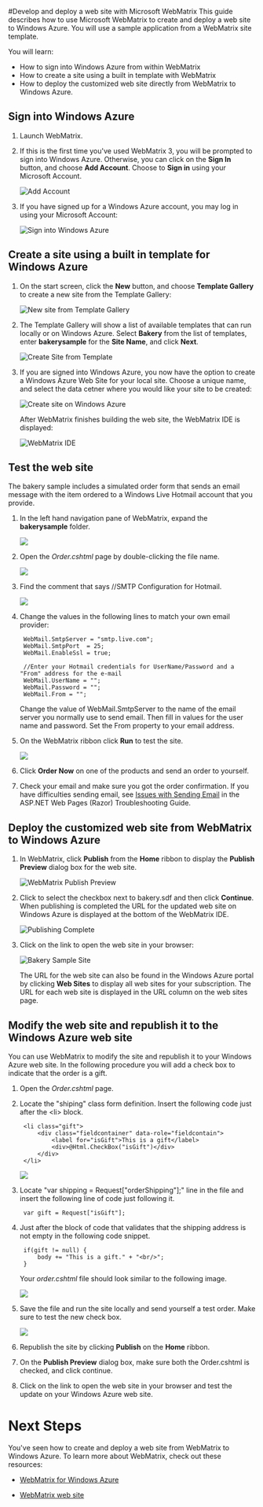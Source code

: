 <properties linkid="develop-dotnet-website-with-webmatrix" urlDisplayName="Web Site with WebMatrix" pageTitle=".NET web site with WebMatrix - Windows Azure tutorials" metaKeywords="WebMatrix Windows Azure, WebMatrix Azure, Azure web site WebMatrix, Azure web site WebMatrix, Web Matrix Azure, WebMatrix Azure" metaDescription="Learn how to develop and deploy a Windows Azure web site with WebMatrix." metaCanonical="" disqusComments="1" umbracoNaviHide="1" />

<div chunk="../chunks/article-left-menu.md" />

#Develop and deploy a web site with Microsoft WebMatrix
This guide describes how to use Microsoft WebMatrix to create and deploy a web site to Windows Azure.  You will use a sample application from a WebMatrix site template.

You will learn:

* How to sign into Windows Azure from within WebMatrix
* How to create a site using a built in template with WebMatrix 
* How to deploy the customized web site directly from WebMatrix to Windows Azure.


<div chunk="../../Shared/Chunks/create-account-and-websites-note.md" />

## Sign into Windows Azure

1. Launch WebMatrix.
2. If this is the first time you've used WebMatrix 3, you will be prompted to sign into Windows Azure.  Otherwise, you can click on the **Sign In** button, and choose **Add Account**.  Choose to **Sign in** using your Microsoft Account.

	![Add Account][addaccount]

3. If you have signed up for a Windows Azure account, you may log in using your Microsoft Account:

	![Sign into Windows Azure][signin]	


## Create a site using a built in template for Windows Azure

1. On the start screen, click the **New** button, and choose **Template Gallery** to create a new site from the Template Gallery:

	![New site from Template Gallery][sitefromtemplate]

2. The Template Gallery will show a list of available templates that can run locally or on Windows Azure.  Select **Bakery** from the list of templates, enter **bakerysample** for the **Site Name**, and click **Next**.

	![Create Site from Template][sitefromtemplatedetails]

3. If you are signed into Windows Azure, you now have the option to create a Windows Azure Web Site for your local site.  Choose a unique name, and select the data cetner where you would like your site to be created: 

	![Create site on Windows Azure][sitefromtemplateazure]

	After WebMatrix finishes building the web site, the WebMatrix IDE is displayed:

	![WebMatrix IDE][howtowebmatrixide] 

## Test the web site

The bakery sample includes a simulated order form that sends an email message with the item ordered to a Windows Live Hotmail account that you provide.

1. In the left hand navigation pane of WebMatrix, expand the **bakerysample** folder.

	![][modify1]

2. Open the *Order.cshtml* page by double-clicking the file name.

	![][modify2]

3. Find the comment that says //SMTP Configuration for Hotmail.

	![][modify3]

4. Change the values in the following lines to match your own email provider:

		WebMail.SmtpServer = "smtp.live.com";
		WebMail.SmtpPort  = 25;
		WebMail.EnableSsl = true; 

		//Enter your Hotmail credentials for UserName/Password and a "From" address for the e-mail
        WebMail.UserName = "";
        WebMail.Password = "";
        WebMail.From = "";

	Change the value of WebMail.SmtpServer to the name of the email server you normally use to send email. Then fill in values for the user name and password. Set the From property to your email address.

4. On the WebMatrix ribbon click **Run** to test the site.

	![][modify4]

5. Click **Order Now** on one of the products and send an order to yourself.

6. Check your email and make sure you got the order confirmation. If you have difficulties sending email, see [Issues with Sending Email][sendmailissues] in the ASP.NET Web Pages (Razor) Troubleshooting Guide.
 

## Deploy the customized web site from WebMatrix to Windows Azure

1. In WebMatrix, click  **Publish** from the **Home** ribbon to display the **Publish Preview** dialog box for the web site.

	![WebMatrix Publish Preview][howtopublishpreview]

2. Click to select the checkbox next to bakery.sdf and then click **Continue**.  When publishing is completed the URL for the updated web site on Windows Azure is displayed at the bottom of the WebMatrix IDE.  

	![Publishing Complete][publishcomplete]

3. Click on the link to open the web site in your browser:

	![Bakery Sample Site][bakerysample]

	The URL for the web site can also be found in the Windows Azure portal by clicking **Web Sites** to display all web sites for your subscription. The URL for each web site is displayed in the URL column on the web sites page.

## Modify the web site and republish it to the Windows Azure web site

You can use WebMatrix to modify the site and republish it to your Windows Azure web site. In the following procedure you will add a check box to indicate that the order is a gift.

1. Open the *Order.cshtml* page.

2. Locate the "shiping" class form definition. Insert the following code just after the &lt;li&gt; block.
		
		<li class="gift">
		    <div class="fieldcontainer" data-role="fieldcontain">
		        <label for="isGift">This is a gift</label>           
		        <div>@Html.CheckBox("isGift")</div>
		    </div>
		</li>

	![][modify5]

3. Locate "var shipping = Request["orderShipping"];" line in the file and insert the following line of code just following it.

		var gift = Request["isGift"];

4. Just after the block of code that validates that the shipping address is not empty in the following code snippet.

		if(gift != null) {
			body += "This is a gift." + "<br/>";
		}

	Your *order.cshtml* file should look similar to the following image.

	![][modify6]

5. Save the file and run the site locally and send yourself a test order. Make sure to test the new check box.

	![][modify7]

6. Republish the site by clicking **Publish** on the **Home** ribbon.

7. On the **Publish Preview** dialog box, make sure both the Order.cshtml is checked, and click continue.

8. Click on the link to open the web site in your browser and test the update on your Windows Azure web site.

# Next Steps

You've seen how to create and deploy a web site from WebMatrix to Windows Azure. To learn more about WebMatrix, check out these resources:

* [WebMatrix for Windows Azure](http://go.microsoft.com/fwlink/?LinkID=253622&clcid=0x409)

* [WebMatrix web site](http://www.microsoft.com/click/services/Redirect2.ashx?CR_CC=200106398)

[createnewsite]: ../../../Shared/media/howtocreatenewsite.png
[opensiteinwebmatrix2]: ../../../Shared/media/howtoopensiteinWebMatrix2a.png
[howtodownloadsite]: ../../../Shared/media/howtodownloadsite.png
[howtositefromtemplate]: ../../../Shared/media/howtositefromtemplate.png
[howtowebmatrixide]: ../../../Shared/media/howtowebmatrixide.png
[howtopublishpreview]: ../../../Shared/media/howtopublishpreview.png
[bakerysampleopeninwebmatrix2]: ../../../Shared/media/howtowebmatrix2ide.png
[publishcomplete]: ../../../Shared/media/howtopublished2.png
[bakerysample]: ../../../Shared/media/howtobakerysamplesite.png
[addaccount]: ../../Shared/media/webmatrix-add-account.png
[signin]: ../../Shared/media/webmatrix-sign-in.png
[sitefromtemplate]: ../../Shared/media/webmatrix-site-from-template.png
[sitefromtemplatedetails]: ../../Shared/media/webmatrix-site-from-template-details.png
[sitefromtemplateazure]: ../../Shared/media/webmatrix-site-from-template-azure.png

[modify1]: ../media/website-with-webmatrix-sample-mod-1-1.png
[modify2]: ../media/website-with-webmatrix-sample-mod-1-2.png
[modify3]: ../media/website-with-webmatrix-sample-mod-1-3.png
[modify4]: ../media/website-with-webmatrix-sample-mod-1-4.png
[modify5]: ../media/website-with-webmatrix-sample-mod-1-5.png
[modify6]: ../media/website-with-webmatrix-sample-mod-1-6.png
[modify7]: ../media/website-with-webmatrix-sample-mod-1-7.png
[modify8]: ../media/website-with-webmatrix-sample-mod-1-8.png

[webmatrix]: http://www.microsoft.com/web/webmatrix/
[sendmailissues]: http://go.microsoft.com/fwlink/?LinkId=253001#email
